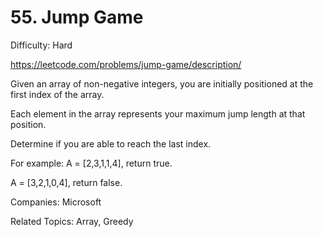 # 55. Jump Game

Difficulty: Hard

https://leetcode.com/problems/jump-game/description/

Given an array of non-negative integers, you are initially positioned at the first index of the array.

Each element in the array represents your maximum jump length at that position.

Determine if you are able to reach the last index.

For example:
A = [2,3,1,1,4], return true.

A = [3,2,1,0,4], return false.

Companies: Microsoft

Related Topics: Array, Greedy
